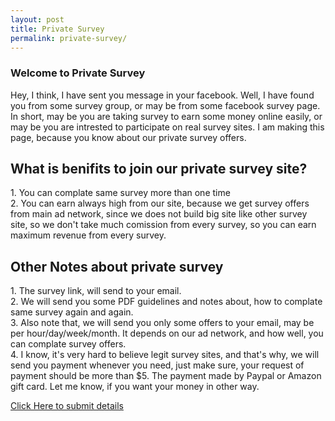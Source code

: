 ```yaml
---
layout: post
title: Private Survey
permalink: private-survey/
---
```


<div class="jumbotron">
  <h3>Welcome to Private Survey</h3>
  <p>
Hey, I think, I have sent you message in your facebook. Well, I have found you from some survey group, or may be from some facebook survey page. In short, may be you are taking survey to earn some money online easily, or may be you are intrested to participate on real survey sites. I am making this page, because you know about our private survey offers.  </p>

<h2> What is benifits to join our private survey site? </h2>
  <p>1. You can complate same survey more than one time <br/>
2. You can earn always high from our site, because we get survey offers from main ad network, since we does not build big site like other survey site, so we don't take much comission from every survey, so you can earn maximum revenue from every survey.<br/> </p>

<h2> Other Notes about private survey </h2>
  <p>1. The survey link, will send to your email.<br/>
2. We will send you some PDF guidelines and notes about, how to complate same survey again and again.<br/>
3. Also note that, we will send you only some offers to your email, may be per hour/day/week/month. It depends on our ad network, and how well, you can complate survey offers.<br/>
4. I know, it's very hard to believe legit survey sites, and that's why, we will send you payment whenever you need, just make sure, your request of payment should be more than $5. The payment made by Paypal or Amazon gift card. Let me know, if you want your money in other way.

  </p>
<a class="btn btn-primary btn-lg" href="http://goo.gl/forms/LTLSa4ivth" role="button">Click Here to submit details</a><br/>
</div>
